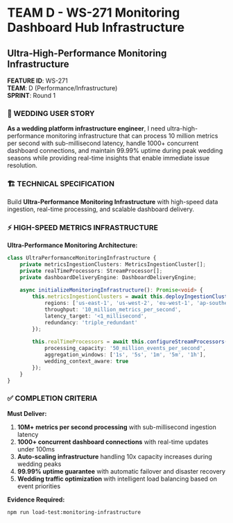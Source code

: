 # TEAM D - WS-271 Monitoring Dashboard Hub Infrastructure
## Ultra-High-Performance Monitoring Infrastructure

**FEATURE ID**: WS-271  
**TEAM**: D (Performance/Infrastructure)  
**SPRINT**: Round 1  

### 🎯 WEDDING USER STORY

**As a wedding platform infrastructure engineer**, I need ultra-high-performance monitoring infrastructure that can process 10 million metrics per second with sub-millisecond latency, handle 1000+ concurrent dashboard connections, and maintain 99.99% uptime during peak wedding seasons while providing real-time insights that enable immediate issue resolution.

### 🏗️ TECHNICAL SPECIFICATION

Build **Ultra-Performance Monitoring Infrastructure** with high-speed data ingestion, real-time processing, and scalable dashboard delivery.

### ⚡ HIGH-SPEED METRICS INFRASTRUCTURE

**Ultra-Performance Monitoring Architecture:**
```typescript
class UltraPerformanceMonitoringInfrastructure {
    private metricsIngestionClusters: MetricsIngestionCluster[];
    private realTimeProcessors: StreamProcessor[];
    private dashboardDeliveryEngine: DashboardDeliveryEngine;
    
    async initializeMonitoringInfrastructure(): Promise<void> {
        this.metricsIngestionClusters = await this.deployIngestionClusters({
            regions: ['us-east-1', 'us-west-2', 'eu-west-1', 'ap-southeast-1'],
            throughput: '10_million_metrics_per_second',
            latency_target: '<1_millisecond',
            redundancy: 'triple_redundant'
        });
        
        this.realTimeProcessors = await this.configureStreamProcessors({
            processing_capacity: '50_million_events_per_second',
            aggregation_windows: ['1s', '5s', '1m', '5m', '1h'],
            wedding_context_aware: true
        });
    }
}
```

### ✅ COMPLETION CRITERIA

**Must Deliver:**
1. **10M+ metrics per second processing** with sub-millisecond ingestion latency
2. **1000+ concurrent dashboard connections** with real-time updates under 100ms
3. **Auto-scaling infrastructure** handling 10x capacity increases during wedding peaks
4. **99.99% uptime guarantee** with automatic failover and disaster recovery
5. **Wedding traffic optimization** with intelligent load balancing based on event priorities

**Evidence Required:**
```bash
npm run load-test:monitoring-infrastructure
```